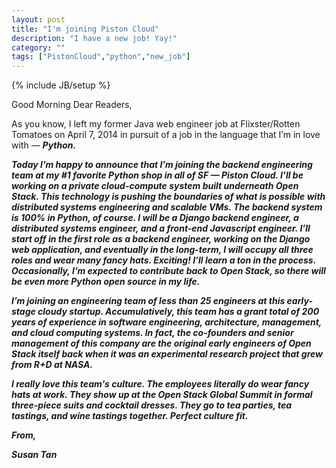 ```yaml
---
layout: post
title: "I'm joining Piston Cloud"
description: "I have a new job! Yay!"
category: ""
tags: ["PistonCloud","python","new_job"]
---
```

{% include JB/setup %}

Good Morning Dear Readers,

As you know, I left my former Java web engineer job at Flixster/Rotten Tomatoes on April 7, 2014 in pursuit of a job in the language that I’m in love with — <em><strong>Python<em><strong>.


Today I’m happy to announce that I’m joining the backend engineering team at my #1 favorite Python shop in all of SF — <em><strong>Piston Cloud</em></strong>. I’ll be working on a private cloud-compute system built underneath Open Stack. This technology is pushing the boundaries of what is possible with distributed systems engineering and scalable VMs. The backend system is 100% in Python, of course. I will be a Django backend engineer, a distributed systems engineer, and a front-end Javascript engineer. I’ll start off in the first role as a backend engineer, working on the Django web application, and eventually in the long-term, I will occupy all three roles and wear many fancy hats. Exciting! I’ll learn a ton in the process. Occasionally, I’m expected to contribute back to Open Stack, so there will be even more Python open source in my life.


I’m joining an engineering team of less than 25 engineers at this early-stage cloudy startup. Accumulatively, this team has a grant total of 200 years of experience in software engineering, architecture, management, and cloud computing systems. In fact, the co-founders and senior management of this company are the original early engineers of Open Stack itself back when it was an experimental research project that grew from R+D at NASA.


I really love this team's culture. The employees literally do wear fancy hats at work. They show up at the Open Stack Global Summit in formal three-piece suits and cocktail dresses. They go to tea parties, tea tastings, and wine tastings together. Perfect culture fit.

From,


Susan Tan